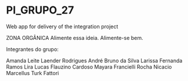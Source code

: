 # PI_GRUPO_27
Web app for delivery of the integration project

ZONA ORGÂNICA
Alimente essa ideia. Alimente-se bem.

Integrantes do grupo:

Amanda Leite Laender Rodrigues
André Bruno da Silva
Larissa Fernanda Ramos Lira
Lucas Flauzino Cardoso
Mayara Francielli Rocha Nicacio
Marcellus Turk Fattori
